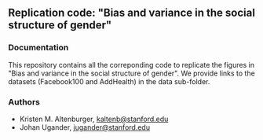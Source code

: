 ## Replication code: "Bias and variance in the social structure of gender"

### Documentation

This repository contains all the correponding code to replicate the figures in "Bias and variance in the social structure of gender". We provide links to the datasets (Facebook100 and AddHealth) in the data sub-folder. 

### Authors
* Kristen M. Altenburger, kaltenb@stanford.edu
* Johan Ugander, jugander@stanford.edu
